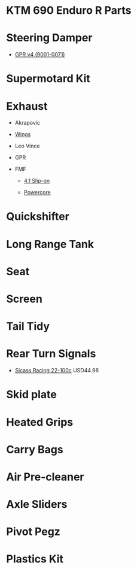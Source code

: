 KTM 690 Enduro R Parts
======================

# Steering Damper

* [GPR v4 (9001-0071)](http://www.gprstabilizer.com/shopping_dirtbikes_ktm_690-enduro-r_12-14)

# Supermotard Kit 

# Exhaust

* Akrapovic

* [Wings](http://wingsexhausts.com.au/price_chart_9.html)

* Leo Vince

* GPR

* FMF

  * [4.1 Slip-on](http://www.ktmtwins.com/fmf-ktm-690-41-slipon-exhaust)

  * [Powercore](http://www.ktmtwins.com/fmf-ktm-690-exhaust)

# Quickshifter

# Long Range Tank

# Seat

# Screen

# Tail Tidy

# Rear Turn Signals

* [Sicass Racing 22-100c](http://sicassracing.com/store/turn_signals/led/orange_lens_led_flat_mount_ktm?cPath=105_46_2222) USD44.98

# Skid plate

# Heated Grips

# Carry Bags

# Air Pre-cleaner

# Axle Sliders

# Pivot Pegz

# Plastics Kit


